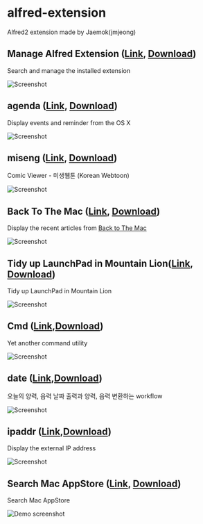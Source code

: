 alfred-extension
================

Alfred2 extension made by Jaemok(jmjeong)

## Manage Alfred Extension ([Link](https://github.com/jmjeong/alfred-extension/tree/master/managealfredextension), [Download](https://raw.github.com/jmjeong/alfred-extension/master/managealfredextension/ManageAlfredExtension.alfredworkflow)) 

Search and manage the installed extension

![Screenshot](https://raw.github.com/jmjeong/alfred-extension/master/managealfredextension/screenshot.png)

## agenda ([Link](https://github.com/jmjeong/alfred-extension/tree/master/agenda), [Download](https://raw.github.com/jmjeong/alfred-extension/master/agenda/agenda.alfredworkflow))

Display events and reminder from the OS X

![Screenshot](https://raw.github.com/jmjeong/alfred-extension/master/agenda/screenshot.jpg)

## miseng ([Link](https://github.com/jmjeong/alfred-extension/tree/master/miseng), [Download](https://raw.github.com/jmjeong/alfred-extension/master/miseng/miseng.alfredworkflow))

Comic Viewer - 미생웹툰 (Korean Webtoon)

![Screenshot](https://raw.github.com/jmjeong/alfred-extension/master/miseng/screenshot.png)

## Back To The Mac ([Link](https://github.com/jmjeong/alfred-extension/tree/master/backtothemac), [Download](https://raw.github.com/jmjeong/alfred-extension/master/backtothemac/BackToTheMac.alfredworkflow))

Display the recent articles from [Back to The Mac](http://macnews.tistory.com)

![Screenshot](https://raw.github.com/jmjeong/alfred-extension/master/backtothemac/screenshot.png)

## Tidy up LaunchPad in Mountain Lion([Link](https://github.com/jmjeong/alfred-extension/tree/master/tidyuplaunchpad), [Download](https://raw.github.com/jmjeong/alfred-extension/master/tidyuplaunchpad/TidyupLaunchPad.alfredworkflow))

Tidy up LaunchPad in Mountain Lion

![Screenshot](https://raw.github.com/jmjeong/alfred-extension/master/tidyuplaunchpad/screenshot.png)

## Cmd ([Link](https://github.com/jmjeong/alfred-extension/tree/master/cmd),[Download](https://raw.github.com/jmjeong/alfred-extension/master/cmd/cmd.alfredworkflow))

Yet another command utility

![Screenshot](https://raw.github.com/jmjeong/alfred-extension/master/cmd/screenshot.png)


## date ([Link](https://github.com/jmjeong/alfred-extension/tree/date),[Download](https://raw.github.com/jmjeong/alfred-extension/master/date/date.alfredworkflow))

오늘의 양력, 음력 날짜 출력과 양력, 음력 변환하는 workflow

![Screenshot](https://raw.github.com/jmjeong/alfred-extension/master/date/screenshot.png)

## ipaddr ([Link](https://github.com/jmjeong/alfred-extension/tree/ipaddr),[Download](https://raw.github.com/jmjeong/alfred-extension/master/ipaddr/ipaddr.alfredworkflow))

Display the external IP address

![Screenshot](https://raw.github.com/jmjeong/alfred-extension/master/ipaddr/screenshot.png)

## Search Mac AppStore ([Link](https://github.com/jmjeong/alfred-extension/tree/searchmacappstore), [Download](https://raw.github.com/jmjeong/alfred-extension/master/searchmacappstore/SearchMacAppStore.alfredworkflow))

Search Mac AppStore

![Demo screenshot](https://raw.github.com/jmjeong/alfred-extension/master/searchmacappstore/screenshot.png)

